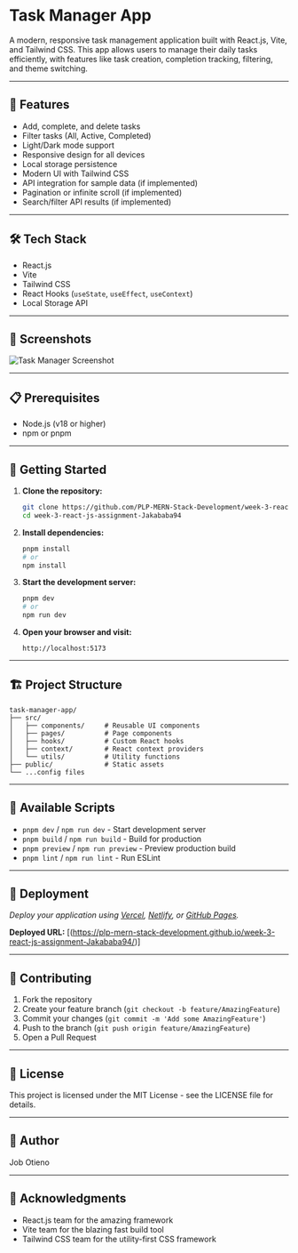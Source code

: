 # Task Manager App

A modern, responsive task management application built with React.js, Vite, and Tailwind CSS. This app allows users to manage their daily tasks efficiently, with features like task creation, completion tracking, filtering, and theme switching.

---

## 🚀 Features

- Add, complete, and delete tasks
- Filter tasks (All, Active, Completed)
- Light/Dark mode support
- Responsive design for all devices
- Local storage persistence
- Modern UI with Tailwind CSS
- API integration for sample data (if implemented)
- Pagination or infinite scroll (if implemented)
- Search/filter API results (if implemented)

---

## 🛠️ Tech Stack

- React.js
- Vite
- Tailwind CSS
- React Hooks (`useState`, `useEffect`, `useContext`)
- Local Storage API

---

## 📸 Screenshots

![Task Manager Screenshot](../screenshots/task-manager-screenshot.png)

---

## 📋 Prerequisites

- Node.js (v18 or higher)
- npm or pnpm

---

## 🚦 Getting Started

1. **Clone the repository:**
   ```bash
   git clone https://github.com/PLP-MERN-Stack-Development/week-3-react-js-assignment-Jakababa94.git
   cd week-3-react-js-assignment-Jakababa94
   ```

2. **Install dependencies:**
   ```bash
   pnpm install
   # or
   npm install
   ```

3. **Start the development server:**
   ```bash
   pnpm dev
   # or
   npm run dev
   ```

4. **Open your browser and visit:**
   ```
   http://localhost:5173
   ```

---

## 🏗️ Project Structure

```
task-manager-app/
├── src/
│   ├── components/     # Reusable UI components
│   ├── pages/          # Page components
│   ├── hooks/          # Custom React hooks
│   ├── context/        # React context providers
│   └── utils/          # Utility functions
├── public/             # Static assets
└── ...config files
```

---

## 🎯 Available Scripts

- `pnpm dev` / `npm run dev` - Start development server
- `pnpm build` / `npm run build` - Build for production
- `pnpm preview` / `npm run preview` - Preview production build
- `pnpm lint` / `npm run lint` - Run ESLint

---

## 🚀 Deployment

_Deploy your application using [Vercel](https://vercel.com/), [Netlify](https://www.netlify.com/), or [GitHub Pages](https://pages.github.com/)._

**Deployed URL:** [(https://plp-mern-stack-development.github.io/week-3-react-js-assignment-Jakababa94/)]

---

## 🤝 Contributing

1. Fork the repository
2. Create your feature branch (`git checkout -b feature/AmazingFeature`)
3. Commit your changes (`git commit -m 'Add some AmazingFeature'`)
4. Push to the branch (`git push origin feature/AmazingFeature`)
5. Open a Pull Request

---

## 📝 License

This project is licensed under the MIT License - see the LICENSE file for details.

---

## 👤 Author

Job Otieno

---

## 🙏 Acknowledgments

- React.js team for the amazing framework
- Vite team for the blazing fast build tool
- Tailwind CSS team for the utility-first CSS framework 